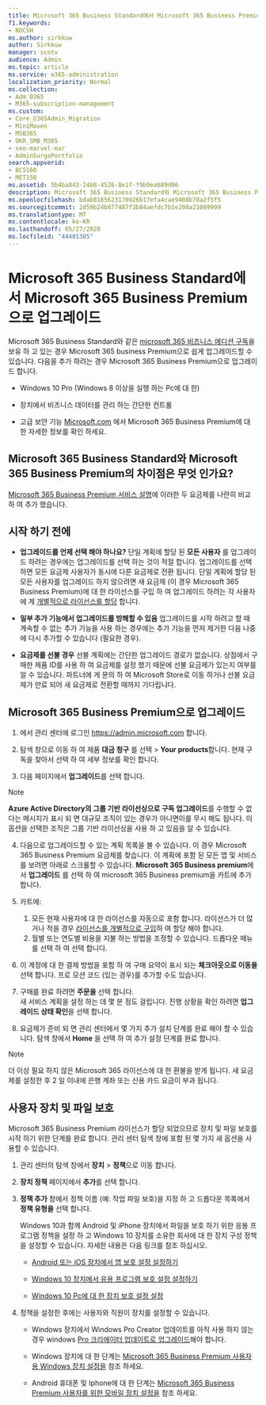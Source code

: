 ```yaml
---
title: Microsoft 365 Business Standard에서 Microsoft 365 Business Premium으로 업그레이드
f1.keywords:
- NOCSH
ms.author: sirkkuw
author: Sirkkuw
manager: scotv
audience: Admin
ms.topic: article
ms.service: o365-administration
localization_priority: Normal
ms.collection:
- Adm_O365
- M365-subscription-management
ms.custom:
- Core_O365Admin_Migration
- MiniMaven
- MSB365
- OKR_SMB_M365
- seo-marvel-mar
- AdminSurgePortfolio
search.appverid:
- BCS160
- MET150
ms.assetid: 5b4ba843-24b8-4526-8e1f-f9b9eab89d06
description: Microsoft 365 Business Standard와 Microsoft 365 Business Premium의 차이점 및 Microsoft 365 Business Premium으로 업그레이드 하는 방법에 대해 알아보세요.
ms.openlocfilehash: bdab8165623170926b17efa4cae9408b78a2f5f5
ms.sourcegitcommit: 2d59b24b877487f3b84aefdc7b1e200a21009999
ms.translationtype: MT
ms.contentlocale: ko-KR
ms.lasthandoff: 05/27/2020
ms.locfileid: "44401385"
---
```

# <a name="upgrade-to-microsoft-365-business-premium-from-microsoft-365-business-standard"></a>Microsoft 365 Business Standard에서 Microsoft 365 Business Premium으로 업그레이드

Microsoft 365 Business Standard와 같은 [microsoft 365 비즈니스 에디션 구독](https://products.office.com/compare-all-microsoft-office-products-4-column?activetab=tab:primaryr2)을 보유 하 고 있는 경우 Microsoft 365 business Premium으로 쉽게 업그레이드할 수 있습니다. 다음을 추가 하려는 경우 Microsoft 365 Business Premium으로 업그레이드 합니다.

- Windows 10 Pro (Windows 8 이상을 실행 하는 Pc에 대 한)

- 장치에서 비즈니스 데이터를 관리 하는 간단한 컨트롤

- 고급 보안 기능
[Microsoft.com](https://www.microsoft.com/microsoft-365/business) 에서 Microsoft 365 Business Premium에 대 한 자세한 정보를 확인 하세요.

## <a name="whats-the-difference-between-microsoft-365-business-standard-and-microsoft-365-business-premium"></a>Microsoft 365 Business Standard와 Microsoft 365 Business Premium의 차이점은 무엇 인가요?

[Microsoft 365 Business Premium 서비스 설명](https://docs.microsoft.com/office365/servicedescriptions/microsoft-365-service-descriptions/microsoft-365-business-service-description)에 이러한 두 요금제를 나란히 비교 하 여 추가 했습니다. 

## <a name="before-you-get-started"></a>시작 하기 전에

- **업그레이드를 언제 선택 해야 하나요?** 단일 계획에 할당 된 **모든 사용자** 를 업그레이드 하려는 경우에는 업그레이드를 선택 하는 것이 적절 합니다. 업그레이드를 선택 하면 모든 요금제 사용자가 동시에 다른 요금제로 전환 됩니다. 단일 계획에 할당 된 모든 사용자를 업그레이드 하지 않으려면 새 요금제 (이 경우 Microsoft 365 Business Premium)에 대 한 라이선스를 구입 하 여 업그레이드 하려는 각 사용자에 게 [개별적으로 라이선스를 할당](../admin/manage/assign-licenses-to-users.md) 합니다.

- **일부 추가 기능에서 업그레이드를 방해할 수 있음** 업그레이드를 시작 하려고 할 때 계속할 수 없는 추가 기능을 사용 하는 경우에는 추가 기능을 먼저 제거한 다음 나중에 다시 추가할 수 있습니다 (필요한 경우).

- **요금제를 선불 경우** 선불 계획에는 간단한 업그레이드 경로가 없습니다. 상점에서 구매한 제품 ID를 사용 하 여 요금제를 설정 했기 때문에 선불 요금제가 있는지 여부를 알 수 있습니다. 파트너에 게 문의 하 여 Microsoft Store로 이동 하거나 선불 요금제가 만료 되어 새 요금제로 전환할 때까지 기다립니다.

## <a name="upgrade-to-microsoft-365-business-premium"></a>Microsoft 365 Business Premium으로 업그레이드

1. 에서 관리 센터에 로그인 <a href="https://go.microsoft.com/fwlink/p/?linkid=837890" target="_blank">https://admin.microsoft.com</a> 합니다.

2. 탐색 창으로 이동 하 여 제품 **대금 청구** 를 선택 \> **Your products**합니다. 현재 구독을 찾아서 선택 하 여 세부 정보를 확인 합니다.

3. 다음 페이지에서 **업그레이드**를 선택 합니다.

  > [!NOTE]
  > **Azure Active Directory의 그룹 기반 라이선싱으로 구독 업그레이드**를 수행할 수 없다는 메시지가 표시 되 면 대규모 조직이 있는 경우가 아니면이를 무시 해도 됩니다. 이 옵션을 선택한 조직은 그룹 기반 라이선싱을 사용 하 고 있음을 알 수 있습니다.

4. 다음으로 업그레이드할 수 있는 계획 목록을 볼 수 있습니다. 이 경우 Microsoft 365 Business Premium 요금제를 찾습니다. 이 계획에 포함 된 모든 앱 및 서비스를 보려면 아래로 스크롤할 수 있습니다. **Microsoft 365 Business premium**에서 **업그레이드** 를 선택 하 여 microsoft 365 Business premium을 카트에 추가 합니다.

5. 카트에:

    1. 모든 현재 사용자에 대 한 라이선스를 자동으로 포함 합니다. 라이선스가 더 많거나 적을 경우 [라이선스를 개별적으로 구입](../admin/manage/assign-licenses-to-users.md)하 여 할당 해야 합니다.  
    2. 월별 또는 연도별 비용을 지불 하는 방법을 조정할 수 있습니다. 드롭다운 메뉴를 선택 하 여 선택 합니다.

6. 이 계정에 대 한 결제 방법을 포함 하 여 구매 요약이 표시 되는 **체크아웃으로 이동을** 선택 합니다. 프로 모션 코드 (있는 경우)를 추가할 수도 있습니다.

7. 구매를 완료 하려면 **주문을** 선택 합니다. \
새 서비스 계획을 설정 하는 데 몇 분 정도 걸립니다. 진행 상황을 확인 하려면 **업그레이드 상태 확인**을 선택 합니다.

8. 요금제가 준비 되 면 관리 센터에서 몇 가지 추가 설치 단계를 완료 해야 할 수 있습니다. 탐색 창에서 **Home** 을 선택 하 여 추가 설정 단계를 완료 합니다.

> [!NOTE]
> 더 이상 필요 하지 않은 Microsoft 365 라이선스에 대 한 환불을 받게 됩니다. 새 요금제를 설정한 후 2 일 이내에 은행 계좌 또는 신용 카드 요금이 부과 됩니다.
  
## <a name="protect-user-devices-and-files"></a>사용자 장치 및 파일 보호

Microsoft 365 Business Premium 라이선스가 할당 되었으므로 장치 및 파일 보호를 시작 하기 위한 단계를 완료 합니다. 관리 센터 탐색 창에 포함 된 몇 가지 새 옵션을 사용할 수 있습니다.
  
1. 관리 센터의 탐색 창에서 **장치** \> **정책**으로 이동 합니다.

2. **장치 정책** 페이지에서 **추가**를 선택 합니다.

3. **정책 추가** 창에서 정책 이름 (예: 작업 파일 보호)을 지정 하 고 드롭다운 목록에서 **정책 유형을** 선택 합니다.

    Windows 10과 함께 Android 및 iPhone 장치에서 파일을 보호 하기 위한 응용 프로그램 정책을 설정 하 고 Windows 10 장치를 소유한 회사에 대 한 장치 구성 정책을 설정할 수 있습니다. 자세한 내용은 다음 링크를 참조 하십시오.

    - [Android 또는 iOS 장치에서 앱 보호 설정 설정하기](app-protection-settings-for-android-and-ios.md)

    - [Windows 10 장치에서 응용 프로그램 보호 설정 설정하기](protection-settings-for-windows-10-devices.md)

    - [Windows 10 Pc에 대 한 장치 보호 설정 설정](protection-settings-for-windows-10-pcs.md)

4. 정책을 설정한 후에는 사용자와 직원이 장치를 설정할 수 있습니다.

    - Windows 장치에서 Windows Pro Creator 업데이트를 아직 사용 하지 않는 경우 windows [Pro 크리에이터 업데이트로 업그레이드](upgrade-to-windows-pro-creators-update.md)해야 합니다.

    - Windows 장치에 대 한 단계는 [Microsoft 365 Business Premium 사용자 용 Windows 장치 설정을](set-up-windows-devices.md) 참조 하세요.

    - Android 휴대폰 및 Iphone에 대 한 단계는 [Microsoft 365 Business Premium 사용자를 위한 모바일 장치 설정을](set-up-mobile-devices.md) 참조 하세요.
